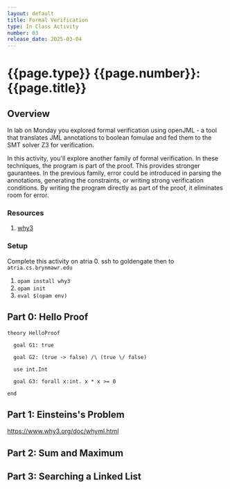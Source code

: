 ```yaml
---
layout: default
title: Formal Verification
type: In Class Activity
number: 03
release_date: 2025-03-04
---
```


{{page.type}} {{page.number}}: {{page.title}}
=============================================================


## Overview

In lab on Monday you explored formal verification using openJML - a tool that translates JML annotations to boolean fomulae and fed them to the SMT solver Z3 for verification. 

In this activity, you'll explore another family of formal verification. In these techniques, the program is part of the proof. This provides stronger gaurantees. In the previous family, error could be introduced in parsing the annotations, generating the constraints, or writing strong verification conditions. By writing the program directly as part of the proof, it eliminates room for error.

### Resources
1. [why3](https://www.why3.org/doc/index.html)

### Setup
Complete this activity on atria
0. ssh to goldengate then to `atria.cs.brynmawr.edu`
1. `opam install why3`
2. `opam init`
3. `eval $(opam env)`

## Part 0: Hello Proof

```
theory HelloProof

  goal G1: true

  goal G2: (true -> false) /\ (true \/ false)

  use int.Int

  goal G3: forall x:int. x * x >= 0

end
```

## Part 1: Einsteins's Problem
https://www.why3.org/doc/whyml.html

## Part 2: Sum and Maximum

## Part 3: Searching a Linked List

